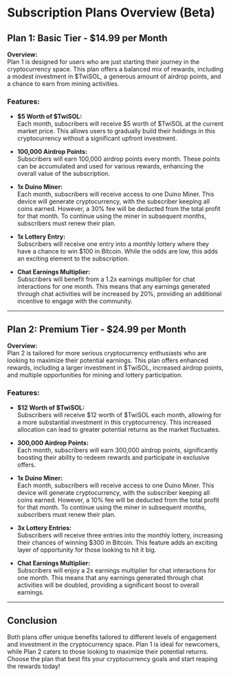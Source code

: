 # Subscription Plans Overview (Beta)

## Plan 1: Basic Tier - $14.99 per Month

**Overview:**  
Plan 1 is designed for users who are just starting their journey in the cryptocurrency space. This plan offers a balanced mix of rewards, including a modest investment in $TwiSOL, a generous amount of airdrop points, and a chance to earn from mining activities.

### Features:
- **$5 Worth of $TwiSOL:**  
  Each month, subscribers will receive $5 worth of $TwiSOL at the current market price. This allows users to gradually build their holdings in this cryptocurrency without a significant upfront investment.

- **100,000 Airdrop Points:**  
  Subscribers will earn 100,000 airdrop points every month. These points can be accumulated and used for various rewards, enhancing the overall value of the subscription.

- **1x Duino Miner:**  
  Each month, subscribers will receive access to one Duino Miner. This device will generate cryptocurrency, with the subscriber keeping all coins earned. However, a 30% fee will be deducted from the total profit for that month. To continue using the miner in subsequent months, subscribers must renew their plan.

- **1x Lottery Entry:**  
  Subscribers will receive one entry into a monthly lottery where they have a chance to win $100 in Bitcoin. While the odds are low, this adds an exciting element to the subscription.

- **Chat Earnings Multiplier:**  
  Subscribers will benefit from a 1.2x earnings multiplier for chat interactions for one month. This means that any earnings generated through chat activities will be increased by 20%, providing an additional incentive to engage with the community.

---

## Plan 2: Premium Tier - $24.99 per Month

**Overview:**  
Plan 2 is tailored for more serious cryptocurrency enthusiasts who are looking to maximize their potential earnings. This plan offers enhanced rewards, including a larger investment in $TwiSOL, increased airdrop points, and multiple opportunities for mining and lottery participation.

### Features:
- **$12 Worth of $TwiSOL:**  
  Subscribers will receive $12 worth of $TwiSOL each month, allowing for a more substantial investment in this cryptocurrency. This increased allocation can lead to greater potential returns as the market fluctuates.

- **300,000 Airdrop Points:**  
  Each month, subscribers will earn 300,000 airdrop points, significantly boosting their ability to redeem rewards and participate in exclusive offers.

- **1x Duino Miner:**  
  Each month, subscribers will receive access to one Duino Miner. This device will generate cryptocurrency, with the subscriber keeping all coins earned. However, a 10% fee will be deducted from the total profit for that month. To continue using the miner in subsequent months, subscribers must renew their plan.

- **3x Lottery Entries:**  
  Subscribers will receive three entries into the monthly lottery, increasing their chances of winning $300 in Bitcoin. This feature adds an exciting layer of opportunity for those looking to hit it big.

- **Chat Earnings Multiplier:**  
  Subscribers will enjoy a 2x earnings multiplier for chat interactions for one month. This means that any earnings generated through chat activities will be doubled, providing a significant boost to overall earnings.

---

## Conclusion

Both plans offer unique benefits tailored to different levels of engagement and investment in the cryptocurrency space. Plan 1 is ideal for newcomers, while Plan 2 caters to those looking to maximize their potential returns. Choose the plan that best fits your cryptocurrency goals and start reaping the rewards today!

